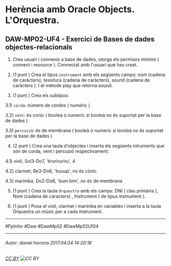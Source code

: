 # Herència amb Oracle Objects. L'Orquestra.
## DAW-MP02-UF4 - Exercici de Bases de dades objectes-relacionals
1) Crea usuari i connexio a base de dades, otorga els permisos mínims ( connect i resource ). Connectat amb l'usuari que has creat.

2) (1 punt ) Crea el tipus `instrument` amb els següents camps: nom (cadena de caràcters), tessitura (cadena de caràcters), sound (cadena de caràcters ). I el mètode play que retorna sound.

3) (1 punt ) Crea els subtipus:

3.1) `corda`: número de cordes ( numèric )

3.2) `vent`: és conic ( booleà ó numeric si booleà no és suportat per la base de dades )

3.3) `percusió`: és de membrana ( booleà ó numeric si booleà no és suportat per la base de dades )

4) (2 punt ) Crea una taula d'objectes i inserta els següents intruments que són de corda, vent i percusió respectivament:

4.1) violi, Sol3-Do7, 'tiruriruriru', 4

4.2) clarinet, Re3-Do6, 'buuup', no és cònic

4.3) marimba, Do2-Do6, 'bum bim', no és de membrana

5) (1 punt ) Crea la taula `Orquestra` amb els camps: DNI ( clau primària ), Nom (cadena de caracters) , Instrument ( de tipus instrument ).

6) (1 punt ) Posa el violi, clarinet i marimba en variables i inserta a la taula Orquestra un músic per a cada instrument.

---

#FpInfor #Daw #DawMp02 #DawMp02Uf04

---

###### Autor: daniel herrera 2017.04.04 14:20:18
###### [CC BY](https://creativecommons.org/licenses/by/4.0/) ![CC BY](https://licensebuttons.net/l/by/3.0/80x15.png)
